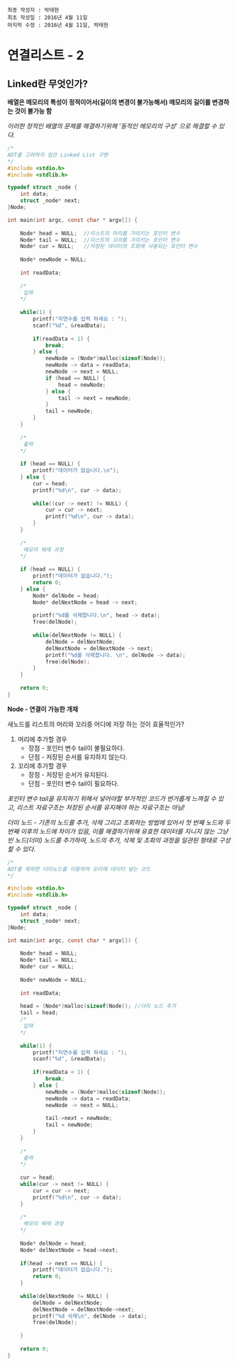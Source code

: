 ```
최종 작성자 : 박태현
최초 작성일 : 2016년 4월 11일
마지막 수정 : 2016년 4월 11일, 박태현
```

# 연결리스트 - 2

## Linked란 무엇인가?
**배열은 메모리의 특성이 정적이어서(길이의 변경이 불가능해서) 메모리의 길이를 변경하는 것이 불가능 함**<br>

*이러한 정적인 배열의 문제를 해결하기위해 '동적인 메모리의 구성' 으로 해결할 수 있다.*

```C
/*
ADT를 고려하지 않은 Linked List 구현
*/
#include <stdio.h>
#include <stdlib.h>

typedef struct _node {
    int data;
    struct _node* next;
}Node;

int main(int argc, const char * argv[]) {
    
    Node* head = NULL;	//리스트의 머리를 가리키는 포인터 변수
    Node* tail = NULL;	//리스트의 꼬리를 가리키는 포인터 변수
    Node* cur = NULL;	//저장된 데이터의 조회에 사용되는 포인터 변수
    
    Node* newNode = NULL;
    
    int readData;
    
    /*
     입력
    */
    
    while(1) {
        printf("자연수를 입력 하세요 : ");
        scanf("%d", &readData);
        
        if(readData < 1) {
            break;
        } else {
            newNode = (Node*)malloc(sizeof(Node));
            newNode -> data = readData;
            newNode -> next = NULL;
            if (head == NULL) {
                head = newNode;
            } else {
                tail -> next = newNode;
            }
            tail = newNode;
        }
    }
    
    /* 
     출력
    */
    
    if (head == NULL) {
        printf("데이터가 없습니다.\n");
    } else {
        cur = head;
        printf("%d\n", cur -> data);
        
        while((cur -> next) != NULL) {
            cur = cur -> next;
            printf("%d\n", cur -> data);
        }
    }
    
    /*
     메모리 해제 과정
    */
    
    if (head == NULL) {
        printf("데이터가 없습니다.");
        return 0;
    } else {
        Node* delNode = head;
        Node* delNextNode = head -> next;
        
        printf("%d를 삭제합니다.\n", head -> data);
        free(delNode);
        
        while(delNextNode != NULL) {
            delNode = delNextNode;
            delNextNode = delNextNode -> next;
            printf("%d를 삭제합니다. \n", delNode -> data);
            free(delNode);
        }
    }
    
    return 0;
}
```

**Node - 연결이 가능한 개채**

새노드를 리스트의 머리와 꼬리중 어디에 저장 하는 것이 효율적인가?

1. 머리에 추가할 경우
	* 장점 - 포인터 변수 tail이 불필요하다.
	* 단점 - 저장된 순서를 유지하지 않는다.
2. 꼬리에 추가할 경우
	* 장점 - 저장된 순서가 유지된다.
	* 단점 - 포인터 변수 tail이 필요하다.
	
*포인터 변수 tail을 유지하기 위해서 넣어야할 부가적인 코드가 번거롭게 느껴질 수 있고, 리스트 자료구조는 저장된 순서를 유지해야 하는 자료구조는 아님!*

*더미 노드 - 기존의 노드를 추가, 삭제 그리고 조회하는 방법에 있어서 첫 번째 노드와 두 번째 이후의 노드에 차이가 있음, 이를 해결하기위해 유효한 데이터를 지니지 않는 그냥 빈 노드(더미) 노드를 추가하여, 노드의 추가, 삭제 및 조회의 과정을 일관된 형태로 구성할 수 있다.*

```C
/*
ADT를 제외한 더미노드를 이용하여 꼬리에 데이터 넣는 코드
*/

#include <stdio.h>
#include <stdlib.h>

typedef struct _node {
    int data;
    struct _node* next;
}Node;

int main(int argc, const char * argv[]) {
    
    Node* head = NULL;
    Node* tail = NULL;
    Node* cur = NULL;
    
    Node* newNode = NULL;
    
    int readData;
    
    head = (Node*)malloc(sizeof(Node)); //더미 노드 추가
    tail = head;
    /*
     입력
    */
    
    while(1) {
        printf("자연수를 입력 하세요 : ");
        scanf("%d", &readData);
        
        if(readData < 1) {
            break;
        } else {
            newNode = (Node*)malloc(sizeof(Node));
            newNode -> data = readData;
            newNode -> next = NULL;
            
            tail->next = newNode;
            tail = newNode;
        }
    }
    
    /* 
     출력
    */
    
    cur = head;
    while(cur -> next != NULL) {
        cur = cur -> next;
        printf("%d\n", cur -> data);
    }
    
    /*
     메모리 해제 과정
    */
    
    Node* delNode = head;
    Node* delNextNode = head->next;
    
    if(head -> next == NULL) {
        printf("데이터가 없습니다.");
        return 0;
    }
    
    while(delNextNode != NULL) {
        delNode = delNextNode;
        delNextNode = delNextNode->next;
        printf("%d 삭제\n", delNode -> data);
        free(delNode);
        
    }
    
    return 0;
}
```

